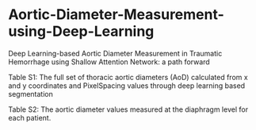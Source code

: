 # Aortic-Diameter-Measurement-using-Deep-Learning

Deep Learning-based Aortic Diameter Measurement in Traumatic Hemorrhage using Shallow Attention Network: a path forward

Table S1: The full set of thoracic aortic diameters (AoD) calculated from x and y coordinates and PixelSpacing values through deep learning based segmentation

Table S2: The aortic diameter values measured at the diaphragm level for each patient.
